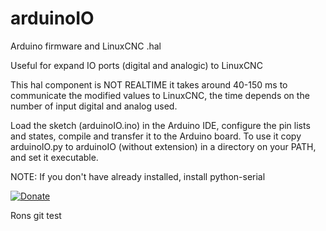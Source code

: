 # arduinoIO
Arduino firmware and LinuxCNC .hal

Useful for expand IO ports (digital and analogic) to LinuxCNC

This hal component is NOT REALTIME it takes around 40-150 ms to communicate the modified values to LinuxCNC, the time depends on the number of input digital and analog used.

Load the sketch (arduinoIO.ino) in the Arduino IDE, configure the pin lists and states, compile and transfer it to the Arduino board.
To use it copy arduinoIO.py to arduinoIO (without extension) in a directory on your PATH, and set it executable.

NOTE: If you don't have already installed, install python-serial

[![Donate](https://img.shields.io/badge/Donate-PayPal-green.svg)](http://paypal.me/dinodf)

Rons git test
